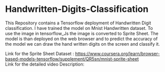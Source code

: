 # Handwritten-Digits-Classification
This Repository contains a Tensorflow deployment of Handwritten Digit classification. I have trained the model on Mnist Handwritten dataset. To use the image in tensorflow_Js the image is converted to Sprite Sheet. The model is than deployed on the web browser and to predict the accuracy of the model we can draw the hand written digits on the screen and classify it. 

Link for the Sprite Sheet Dataset : https://www.coursera.org/learn/browser-based-models-tensorflow/supplement/QR5sn/mnist-sprite-sheet    
Link for the detailed video Description: 

